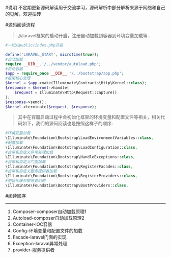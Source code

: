 #说明
  不定期更新源码解读用于交流学习，源码解析中部分解析来源于网络和自己的见解，欢迎拍砖
  
#源码阅读流程

>从laravel框架的启动开启，注册自动加载到容器到环境变量加载等..

```php
#一切从public/index.php开启

define('LARAVEL_START', microtime(true));
#自动加载
require __DIR__.'/../vendor/autoload.php';
#启动容器
$app = require_once __DIR__.'/../bootstrap/app.php';
#框架核心处理
$kernel = $app->make(Illuminate\Contracts\Http\Kernel::class);
$response = $kernel->handle(
    $request = Illuminate\Http\Request::capture()
);
$response->send();
$kernel->terminate($request, $response);
```
>其中在容器启动过程中会初始化框架的环境变量和配置文件等相关，相关代码如下，我们的源码阅读也是按照这样子的顺序:

```php
#环境变量加载
\Illuminate\Foundation\Bootstrap\LoadEnvironmentVariables::class,
#配置加载
\Illuminate\Foundation\Bootstrap\LoadConfiguration::class,
#自带和自定义异常处理加载
\Illuminate\Foundation\Bootstrap\HandleExceptions::class,
#自带和自定义门面加载
\Illuminate\Foundation\Bootstrap\RegisterFacades::class,
#自带和自定义服务提供者加载
\Illuminate\Foundation\Bootstrap\RegisterProviders::class,
#初始化服务提供者们的
\Illuminate\Foundation\Bootstrap\BootProviders::class,

```

#阅读顺序

---

1. Composer-composer自动加载原理1
2. Autoload-composer自动加载原理2
3. Container-IOC容器
4. Config-环境变量和配置文件的加载
5. Facade-laravel门面的实现
6. Exception-laraval异常处理
7. provider-服务提供者
